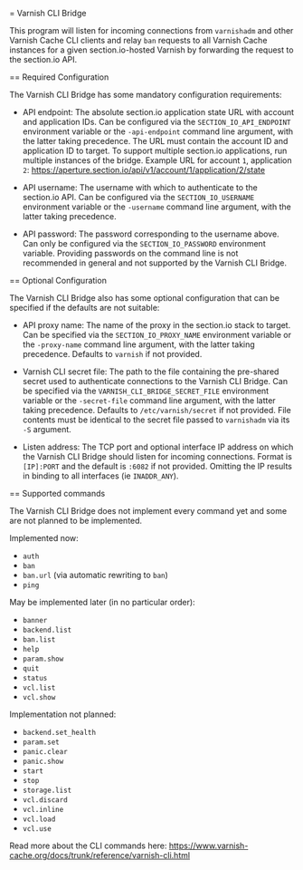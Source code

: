= Varnish CLI Bridge

This program will listen for incoming connections from `varnishadm` and other
Varnish Cache CLI clients and relay `ban` requests to all Varnish Cache
instances for a given section.io-hosted Varnish by forwarding the request
to the section.io API.

== Required Configuration

The Varnish CLI Bridge has some mandatory configuration requirements:

* API endpoint: The absolute section.io application state URL with account
and application IDs. Can be configured via the `SECTION_IO_API_ENDPOINT`
environment variable or the `-api-endpoint` command line argument, with the
latter taking precedence. The URL must contain the account ID and application
ID to target. To support multiple section.io applications, run multiple
instances of the bridge. Example URL for account `1`, application `2`:
https://aperture.section.io/api/v1/account/1/application/2/state

* API username: The username with which to authenticate to the section.io API.
Can be configured via the `SECTION_IO_USERNAME` environment variable or the
`-username` command line argument, with the latter taking precedence.

* API password: The password corresponding to the username above. Can only be
configured via the `SECTION_IO_PASSWORD` environment variable. Providing
passwords on the command line is not recommended in general and not supported
by the Varnish CLI Bridge.

== Optional Configuration

The Varnish CLI Bridge also has some optional configuration that can be
specified if the defaults are not suitable:

* API proxy name: The name of the proxy in the section.io stack to target.
Can be specified via the `SECTION_IO_PROXY_NAME` environment variable or the
`-proxy-name` command line argument, with the latter taking precedence.
Defaults to `varnish` if not provided.

* Varnish CLI secret file: The path to the file containing the pre-shared
secret used to authenticate connections to the Varnish CLI Bridge.
Can be specified via the `VARNISH_CLI_BRIDGE_SECRET_FILE` environment variable
or the `-secret-file` command line argument, with the latter taking precedence.
Defaults to `/etc/varnish/secret` if not provided. File contents must be
identical to the secret file passed to `varnishadm` via its `-S` argument.

* Listen address: The TCP port and optional interface IP address on which the
Varnish CLI Bridge should listen for incoming connections. Format is
`[IP]:PORT` and the default is `:6082` if not provided. Omitting the IP results
in binding to all interfaces (ie `INADDR_ANY`).

== Supported commands

The Varnish CLI Bridge does not implement every command yet and some are not
planned to be implemented.

Implemented now:

* `auth`
* `ban`
* `ban.url` (via automatic rewriting to `ban`)
* `ping`

May be implemented later (in no particular order):

* `banner`
* `backend.list`
* `ban.list`
* `help`
* `param.show`
* `quit`
* `status`
* `vcl.list`
* `vcl.show`

Implementation not planned:

* `backend.set_health`
* `param.set`
* `panic.clear`
* `panic.show`
* `start`
* `stop`
* `storage.list`
* `vcl.discard`
* `vcl.inline`
* `vcl.load`
* `vcl.use`

Read more about the CLI commands here:
https://www.varnish-cache.org/docs/trunk/reference/varnish-cli.html
